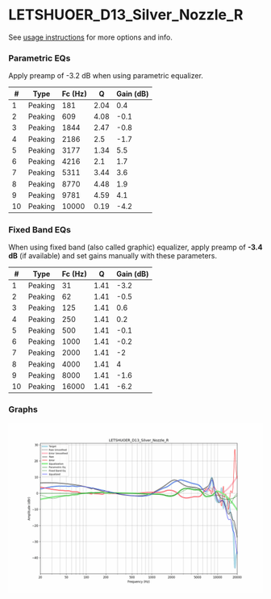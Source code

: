 # LETSHUOER_D13_Silver_Nozzle_R
See [usage instructions](https://github.com/jaakkopasanen/AutoEq#usage) for more options and info.

### Parametric EQs
Apply preamp of -3.2 dB when using parametric equalizer.

|   # | Type    |   Fc (Hz) |    Q |   Gain (dB) |
|-----|---------|-----------|------|-------------|
|   1 | Peaking |       181 | 2.04 |         0.4 |
|   2 | Peaking |       609 | 4.08 |        -0.1 |
|   3 | Peaking |      1844 | 2.47 |        -0.8 |
|   4 | Peaking |      2186 | 2.5  |        -1.7 |
|   5 | Peaking |      3177 | 1.34 |         5.5 |
|   6 | Peaking |      4216 | 2.1  |         1.7 |
|   7 | Peaking |      5311 | 3.44 |         3.6 |
|   8 | Peaking |      8770 | 4.48 |         1.9 |
|   9 | Peaking |      9781 | 4.59 |         4.1 |
|  10 | Peaking |     10000 | 0.19 |        -4.2 |

### Fixed Band EQs
When using fixed band (also called graphic) equalizer, apply preamp of **-3.4 dB** (if available) and set gains manually with these parameters.

|   # | Type    |   Fc (Hz) |    Q |   Gain (dB) |
|-----|---------|-----------|------|-------------|
|   1 | Peaking |        31 | 1.41 |        -3.2 |
|   2 | Peaking |        62 | 1.41 |        -0.5 |
|   3 | Peaking |       125 | 1.41 |         0.6 |
|   4 | Peaking |       250 | 1.41 |         0.2 |
|   5 | Peaking |       500 | 1.41 |        -0.1 |
|   6 | Peaking |      1000 | 1.41 |        -0.2 |
|   7 | Peaking |      2000 | 1.41 |        -2   |
|   8 | Peaking |      4000 | 1.41 |         4   |
|   9 | Peaking |      8000 | 1.41 |        -1.6 |
|  10 | Peaking |     16000 | 1.41 |        -6.2 |

### Graphs
![](./LETSHUOER_D13_Silver_Nozzle_R.png)
